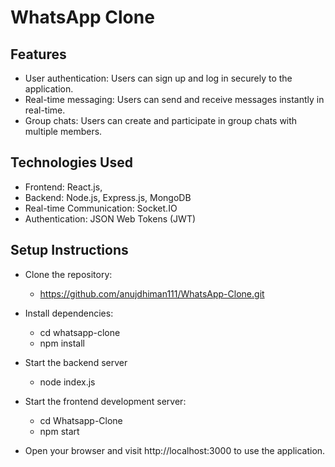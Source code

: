 # WhatsApp Clone

## Features
- User authentication: Users can sign up and log in securely to the application.
- Real-time messaging: Users can send and receive messages instantly in real-time.
- Group chats: Users can create and participate in group chats with multiple members.

## Technologies Used
- Frontend: React.js,
- Backend: Node.js, Express.js, MongoDB
- Real-time Communication: Socket.IO
- Authentication: JSON Web Tokens (JWT)

## Setup Instructions
- Clone the repository:
  - https://github.com/anujdhiman111/WhatsApp-Clone.git

- Install dependencies:
  - cd whatsapp-clone
  - npm install

- Start the backend server
  - node index.js
  
- Start the frontend development server:
  - cd Whatsapp-Clone
  - npm start
  
- Open your browser and visit http://localhost:3000 to use the application.
